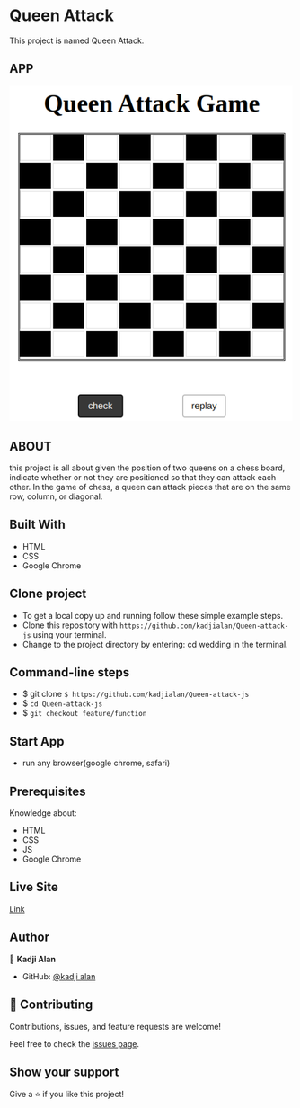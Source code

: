 # Queen Attack

This project is named Queen Attack.

## APP

![spring](assets/images/cheeseBoard.png)

## ABOUT

this project is all about given the position of two queens on a chess board, indicate whether or not they are positioned so that they can attack each other. In the game of chess, a queen can attack pieces that are on the same row, column, or diagonal.

## Built With

- HTML
- CSS
- Google Chrome

## Clone project

- To get a local copy up and running follow these simple example steps.
- Clone this repository with
`https://github.com/kadjialan/Queen-attack-js` using your terminal.
- Change to the project directory by entering: cd wedding in the terminal.

## Command-line steps

- $ git clone `$ https://github.com/kadjialan/Queen-attack-js`
- $ `cd Queen-attack-js`
- $ `git checkout feature/function`

## Start App

- run any browser(google chrome, safari)

## Prerequisites

Knowledge about:

- HTML
- CSS
- JS
- Google Chrome

## Live Site

[Link]( https://kadjialan.github.io/Queen-attack-js/)

## Author

👤 **Kadji Alan**

- GitHub: [@kadji alan](https://github.com/kadjialan/)

## 🤝 Contributing

Contributions, issues, and feature requests are welcome!

Feel free to check the [issues page](https://github.com/kadjialan/Queen-attack-js/issues).

## Show your support

Give a ⭐️ if you like this project!